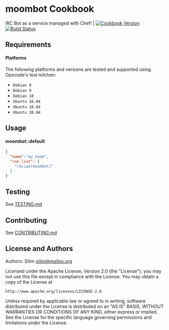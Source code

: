 # moombot Cookbook

IRC Bot as a service managed with Chef! | [![Cookbook Version](https://img.shields.io/cookbook/v/moombot.svg)](https://community.opscode.com/cookbooks/moombot) [![Build Status](https://travis-ci.org/sliim-cookbooks/moombot.svg?branch=master)](https://travis-ci.org/sliim-cookbooks/moombot) 

## Requirements

#### Platforms
The following platforms and versions are tested and supported using Opscode's test-kitchen:
- `Debian 8`
- `Debian 9`
- `Debian 10`
- `Ubuntu 16.04`
- `Ubuntu 18.04`
- `Ubuntu 20.04`

## Usage

#### moombot::default

```json
{
  "name":"my_node",
  "run_list": [
    "recipe[moombot]"
  ]
}
```

Testing
-------
See [TESTING.md](TESTING.md)

Contributing
------------
See [CONTRIBUTING.md](CONTRIBUTING.md)

## License and Authors

Authors: Sliim <sliim@mailoo.org>

Licensed under the Apache License, Version 2.0 (the "License"); you may not use this file except in compliance with the License. You may obtain a copy of the License at

    http://www.apache.org/licenses/LICENSE-2.0

Unless required by applicable law or agreed to in writing, software distributed under the License is distributed on an "AS IS" BASIS, WITHOUT WARRANTIES OR CONDITIONS OF ANY KIND, either express or implied. See the License for the specific language governing permissions and limitations under the License.

